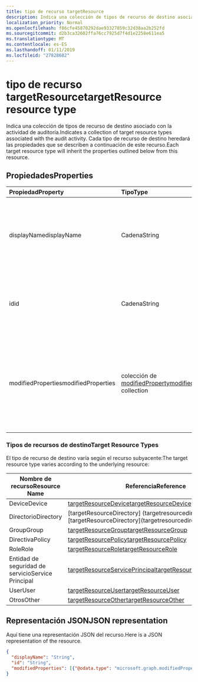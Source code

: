 ```yaml
---
title: tipo de recurso targetResource
description: Indica una colección de tipos de recurso de destino asociado con la actividad de auditoría. Cada tipo de recurso de destino heredará las propiedades que se describen a continuación de este recurso.
localization_priority: Normal
ms.openlocfilehash: f86cfe45870292dae93327859c32d38aa2b252fd
ms.sourcegitcommit: d2b3ca32602ffa76cc7925d7f4d1e2258e611ea5
ms.translationtype: MT
ms.contentlocale: es-ES
ms.lasthandoff: 01/11/2019
ms.locfileid: "27828682"
---
```

# <a name="targetresource-resource-type"></a><span data-ttu-id="1229e-104">tipo de recurso targetResource</span><span class="sxs-lookup"><span data-stu-id="1229e-104">targetResource resource type</span></span>
<span data-ttu-id="1229e-105">Indica una colección de tipos de recurso de destino asociado con la actividad de auditoría.</span><span class="sxs-lookup"><span data-stu-id="1229e-105">Indicates a collection of  target resource types associated with the audit activity.</span></span> <span data-ttu-id="1229e-106">Cada tipo de recurso de destino heredará las propiedades que se describen a continuación de este recurso.</span><span class="sxs-lookup"><span data-stu-id="1229e-106">Each target resource type will inherit the properties outlined below from this resource.</span></span>


## <a name="properties"></a><span data-ttu-id="1229e-107">Propiedades</span><span class="sxs-lookup"><span data-stu-id="1229e-107">Properties</span></span>
| <span data-ttu-id="1229e-108">Propiedad</span><span class="sxs-lookup"><span data-stu-id="1229e-108">Property</span></span>     | <span data-ttu-id="1229e-109">Tipo</span><span class="sxs-lookup"><span data-stu-id="1229e-109">Type</span></span>   |<span data-ttu-id="1229e-110">Descripción</span><span class="sxs-lookup"><span data-stu-id="1229e-110">Description</span></span>|
|:---------------|:--------|:----------|
|<span data-ttu-id="1229e-111">displayName</span><span class="sxs-lookup"><span data-stu-id="1229e-111">displayName</span></span>|<span data-ttu-id="1229e-112">Cadena</span><span class="sxs-lookup"><span data-stu-id="1229e-112">String</span></span>|<span data-ttu-id="1229e-113">Indica el nombre para mostrar de los recursos que se describen en los siguientes tipos de recurso de destino.</span><span class="sxs-lookup"><span data-stu-id="1229e-113">Indicates the display name of the resources outlined under Target Resource Types below.</span></span>|
|<span data-ttu-id="1229e-114">id</span><span class="sxs-lookup"><span data-stu-id="1229e-114">id</span></span>|<span data-ttu-id="1229e-115">Cadena</span><span class="sxs-lookup"><span data-stu-id="1229e-115">String</span></span>|<span data-ttu-id="1229e-116">Indica el identificador único del recurso (por ejemplo: el identificador de función UserId, AppId,.).</span><span class="sxs-lookup"><span data-stu-id="1229e-116">Indicates the Unique Id of the resource (For example: UserId, AppId, RoleId.).</span></span>|
|<span data-ttu-id="1229e-117">modifiedProperties</span><span class="sxs-lookup"><span data-stu-id="1229e-117">modifiedProperties</span></span>|<span data-ttu-id="1229e-118">colección de [modifiedProperty](modifiedproperty.md)</span><span class="sxs-lookup"><span data-stu-id="1229e-118">[modifiedProperty](modifiedproperty.md) collection</span></span>|<span data-ttu-id="1229e-119">Indica el nombre, el valor anterior y el nuevo valor de cada atributo que ha cambiado.</span><span class="sxs-lookup"><span data-stu-id="1229e-119">Indicates name, old value and new value of each attribute that changed.</span></span> <span data-ttu-id="1229e-120">Esto es aplicable para las actividades de "Actualización"</span><span class="sxs-lookup"><span data-stu-id="1229e-120">This is applicable for any "Update" activities</span></span>|

### <a name="target-resource-types"></a><span data-ttu-id="1229e-121">Tipos de recursos de destino</span><span class="sxs-lookup"><span data-stu-id="1229e-121">Target Resource Types</span></span>

<span data-ttu-id="1229e-122">El tipo de recurso de destino varía según el recurso subyacente:</span><span class="sxs-lookup"><span data-stu-id="1229e-122">The target resource type varies according to the underlying resource:</span></span>

|<span data-ttu-id="1229e-123">Nombre de recurso</span><span class="sxs-lookup"><span data-stu-id="1229e-123">Resource Name</span></span>| <span data-ttu-id="1229e-124">Referencia</span><span class="sxs-lookup"><span data-stu-id="1229e-124">Reference</span></span>|
|-------------|----------|
<span data-ttu-id="1229e-125">Device</span><span class="sxs-lookup"><span data-stu-id="1229e-125">Device</span></span>|[<span data-ttu-id="1229e-126">targetResourceDevice</span><span class="sxs-lookup"><span data-stu-id="1229e-126">targetResourceDevice</span></span>](targetresourcedevice.md)
<span data-ttu-id="1229e-127">Directorio</span><span class="sxs-lookup"><span data-stu-id="1229e-127">Directory</span></span>|<span data-ttu-id="1229e-128">[targetResourceDirectory] (targetresourcedirectory.md]</span><span class="sxs-lookup"><span data-stu-id="1229e-128">[targetResourceDirectory](targetresourcedirectory.md]</span></span>
<span data-ttu-id="1229e-129">Group</span><span class="sxs-lookup"><span data-stu-id="1229e-129">Group</span></span>|[<span data-ttu-id="1229e-130">targetResourceGroup</span><span class="sxs-lookup"><span data-stu-id="1229e-130">targetResourceGroup</span></span>](targetresourcegroup.md)
<span data-ttu-id="1229e-131">Directiva</span><span class="sxs-lookup"><span data-stu-id="1229e-131">Policy</span></span>|[<span data-ttu-id="1229e-132">targetResourcePolicy</span><span class="sxs-lookup"><span data-stu-id="1229e-132">targetResourcePolicy</span></span>](targetresourcepolicy.md)
<span data-ttu-id="1229e-133">Role</span><span class="sxs-lookup"><span data-stu-id="1229e-133">Role</span></span>|[<span data-ttu-id="1229e-134">targetResourceRole</span><span class="sxs-lookup"><span data-stu-id="1229e-134">targetResourceRole</span></span>](targetresourcerole.md)
<span data-ttu-id="1229e-135">Entidad de seguridad de servicio</span><span class="sxs-lookup"><span data-stu-id="1229e-135">Service Principal</span></span>|[<span data-ttu-id="1229e-136">targetResourceServicePrincipal</span><span class="sxs-lookup"><span data-stu-id="1229e-136">targetResourceServicePrincipal</span></span>](targetresourceserviceprincipal.md)
<span data-ttu-id="1229e-137">User</span><span class="sxs-lookup"><span data-stu-id="1229e-137">User</span></span>|[<span data-ttu-id="1229e-138">targetResourceUser</span><span class="sxs-lookup"><span data-stu-id="1229e-138">targetResourceUser</span></span>](targetresourceuser.md)
<span data-ttu-id="1229e-139">Otros</span><span class="sxs-lookup"><span data-stu-id="1229e-139">Other</span></span>|[<span data-ttu-id="1229e-140">targetResourceOther</span><span class="sxs-lookup"><span data-stu-id="1229e-140">targetResourceOther</span></span>](targetresourceother.md)

## <a name="json-representation"></a><span data-ttu-id="1229e-141">Representación JSON</span><span class="sxs-lookup"><span data-stu-id="1229e-141">JSON representation</span></span>

<span data-ttu-id="1229e-142">Aquí tiene una representación JSON del recurso.</span><span class="sxs-lookup"><span data-stu-id="1229e-142">Here is a JSON representation of the resource.</span></span>

<!-- {
  "blockType": "resource",
  "optionalProperties": [

  ],
  "@odata.type": "microsoft.graph.targetResource"
}-->

```json
{
  "displayName": "String",
  "id": "String",
  "modifiedProperties": [{"@odata.type": "microsoft.graph.modifiedProperty"}]
}

```

<!-- uuid: 8fcb5dbc-d5aa-4681-8e31-b001d5168d79
2015-10-25 14:57:30 UTC -->
<!-- {
  "type": "#page.annotation",
  "description": "targetResource resource",
  "keywords": "",
  "section": "documentation",
  "tocPath": ""
}-->
